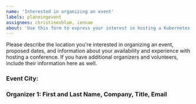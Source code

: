 ```yaml
---
name: 'Interested in organizing an event'
labels: planningevent
assignees: christinevblum, iennae
about: 'Use this form to express your interest in hosting a Kubernetes Community Days event in your area'
---
```


Please describe the location you're interested in organizing an event, proposed dates, and information about your availability and experience with hosting a conference. If you have additional organizers and volunteers, include their information here as well. 

### Event City:
### Organizer 1: First and Last Name, Company, Title, Email 


